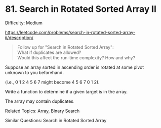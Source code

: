 # 81. Search in Rotated Sorted Array II

Difficulty: Medium

https://leetcode.com/problems/search-in-rotated-sorted-array-ii/description/

>Follow up for "Search in Rotated Sorted Array":  
>What if duplicates are allowed?  
>Would this affect the run-time complexity? How and why?

Suppose an array sorted in ascending order is rotated at some pivot unknown to you beforehand.

(i.e., 0 1 2 4 5 6 7 might become 4 5 6 7 0 1 2).

Write a function to determine if a given target is in the array.

The array may contain duplicates.

Related Topics: Array, Binary Search

Similar Questions: Search in Rotated Sorted Array
